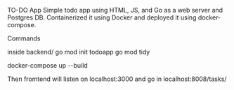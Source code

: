 TO-DO App
Simple todo app using HTML, JS, and Go as a web server and Postgres DB.
Containerized it using Docker and deployed it using docker-compose.

Commands

inside backend/
go mod init todoapp
go mod tidy

docker-compose up --build

Then fromtend will listen on localhost:3000
and go in localhost:8008/tasks/
